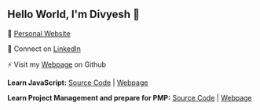 ## Hello World, I'm Divyesh 👋

🌱 [Personal Website](https://divyeshjani.com)

👯 Connect on [LinkedIn](https://www.linkedin.com/in/divyeshjani)

⚡ Visit my [Webpage](https://divyesh-jani.github.io/) on Github

**Learn JavaScript:** [Source Code](https://github.com/divyesh-jani/learning-javascript) | [Webpage](https://divyeshjani.github.io/js/)

**Learn Project Management and prepare for PMP:** [Source Code](https://github.com/divyesh-jani/learning-project-management) | [Webpage](https://divyeshjani.github.io/pmp/)

<!--
- ⌛ I’m currently working on ...
-  I’m currently learning ...
- 👯 I’m looking to collaborate on ...
- 🤔 I’m looking for help with ...
- 💬 Ask me about ...
- 📫 How to reach me: ...
- 😄 Pronouns: ...
- ⚡ Fun fact: ...
-->
